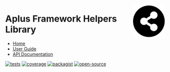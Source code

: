 <a href="https://github.com/aplus-framework/helpers"><img src="https://raw.githubusercontent.com/aplus-framework/helpers/master/guide/image.png" alt="Aplus Framework Helpers Library" align="right" width="100"></a>

# Aplus Framework Helpers Library

- [Home](https://aplus-framework.com/packages/helpers)
- [User Guide](https://docs.aplus-framework.com/guides/libraries/helpers/index.html)
- [API Documentation](https://docs.aplus-framework.com/packages/helpers.html)

[![tests](https://github.com/aplus-framework/helpers/actions/workflows/tests.yml/badge.svg)](https://github.com/aplus-framework/helpers/actions/workflows/tests.yml)
[![coverage](https://coveralls.io/repos/github/aplus-framework/helpers/badge.svg?branch=master)](https://coveralls.io/github/aplus-framework/helpers?branch=master)
[![packagist](https://img.shields.io/packagist/v/aplus/helpers)](https://packagist.org/packages/aplus/helpers)
[![open-source](https://img.shields.io/badge/open--source-sponsor-magenta)](https://aplus-framework.com/sponsor)
